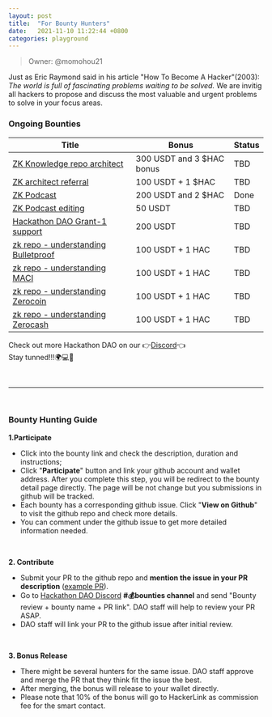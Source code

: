 ```yaml
---
layout: post
title:  "For Bounty Hunters"
date:   2021-11-10 11:22:44 +0800
categories: playground
---
```


> Owner: @momohou21

Just as Eric Raymond said in his article "How To Become A Hacker"(2003): _The world is full of fascinating problems waiting to be solved._ We are invitig all hackers to propose and discuss the most valuable and urgent problems to solve in your focus areas. 

### Ongoing Bounties

| **Title** | **Bonus** | **Status** |
| --- | --- | --- |
| [ZK Knowledge repo architect](https://hackerlink.io/bounty/60)| 300 USDT and 3 $HAC bonus | TBD |
| [ZK architect referral](https://hackerlink.io/bounty/63) | 100 USDT + 1 $HAC | TBD |
| [ZK Podcast](https://hackerlink.io/bounty/61) | 200 USDT and 2 $HAC | Done |
| [ZK Podcast editing](https://hackerlink.io/bounty/62) | 50 USDT | TBD |
| [Hackathon DAO Grant-1 support](https://hackerlink.io/bounty/59) | 200 USDT | TBD |
| [zk repo - understanding Bulletproof](https://hackerlink.io/bounty/65) | 100 USDT + 1 HAC | TBD |
| [zk repo - understanding MACI](https://hackerlink.io/bounty/68)| 100 USDT + 1 HAC | TBD |
| [zk repo - understanding Zerocoin](https://hackerlink.io/bounty/66) | 100 USDT + 1 HAC | TBD |
| [zk repo - understanding Zerocash](https://hackerlink.io/bounty/67) | 100 USDT + 1 HAC | TBD |


Check out more Hackathon DAO on our 👉[Discord][Discord]👈
<br>
Stay tunned!!!🌍💻💪

<br>

----

<br>

### Bounty Hunting Guide

**1.Participate**

- Click into the bounty link and check the description, duration and instructions;
- Click "**Participate**" button and link your github account and wallet address. After you complete this step, you will be redirect to the bounty detail page directly. The page will be not change but you submissions in github will be tracked.
- Each bounty has a corresponding github issue. Click "**View on Github**" to visit the github repo and check more details.
- You can comment under the github issue to get more detailed information needed.

<br>

**2. Contribute**

- Submit your PR to the github repo and **mention the issue in your PR description** ([example PR][PR]).
- Go to [Hackathon DAO Discord][Discord] **#💰bounties channel** and send "Bounty review + bounty name + PR link". DAO staff will help to review your PR ASAP.
- DAO staff will link your PR to the github issue after initial review. 

<br>

**3. Bonus Release**
	
- There might be several hunters for the same issue. DAO staff approve and merge the PR that they think fit the issue the best.
- After merging, the bonus will release to your wallet directly. 
- Please note that 10% of the bonus will go to HackerLink as commission fee for the smart contact. 

[Discord]: https://discord.gg/gVBYGfmwQv
[PR]: https://github.com/dorahacksglobal/Hackathon-Playbook/pull/27

